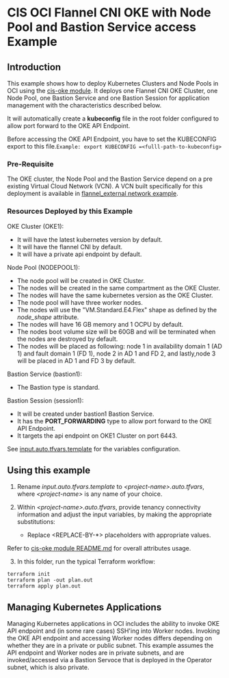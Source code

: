 # CIS OCI Flannel CNI OKE with Node Pool and Bastion Service access Example 

## Introduction

This example shows how to deploy Kubernetes Clusters and Node Pools in OCI using the [cis-oke module](../../../). It deploys one Flannel CNI OKE Cluster, one Node Pool, one Bastion Service and one Bastion Session for application management with the characteristics described below.

It will automatically create a **kubeconfig** file in the root folder configured to allow port forward to the OKE API Endpoint.

Before accessing the OKE API Endpoint, you have to set the KUBECONFIG export to this file.```Example: export KUBECONFIG =<fulll-path-to-kubeconfig>```

### Pre-Requisite

The OKE cluster, the Node Pool and the Bastion Service depend on a pre existing Virtual Cloud Network (VCN). A VCN built specifically for this deployment is available in  [flannel_external network example](https://orahub.oci.oraclecorp.com/nace-shared-services/terraform-oci-cis-landing-zone-networking/-/tree/main/examples/oke-examples/flannel_external).

### Resources Deployed by this Example

OKE Cluster (OKE1):
- It will have the latest kubernetes version by default.
- It will have the flannel CNI by default.
- It will have a private api endpoint by default.

Node Pool (NODEPOOL1):
- The node pool will be created in OKE Cluster.
- The nodes will be created in the same compartment as the OKE Cluster.
- The nodes will have the same kubernetes version as the OKE Cluster.
- The node pool will have three worker nodes.
- The nodes will use the "VM.Standard.E4.Flex" shape as defined by the *node_shape* attribute.
- The nodes will have 16 GB memory and 1 OCPU by default.
- The nodes boot volume size will be 60GB and will be terminated when the nodes are destroyed by default.
- The nodes will be placed as following: node 1 in availability domain 1 (AD 1) and fault domain 1 (FD 1), node 2 in AD 1 and FD 2, and lastly,node 3 will be placed in AD 1 and FD 3 by default.

Bastion Service (bastion1):
- The Bastion type is standard.

Bastion Session (session1):
- It will be created under bastion1 Bastion Service.
- It has the **PORT_FORWARDING** type to allow port forward to the OKE API Endpoint.
- It targets the api endpoint on OKE1 Cluster on port 6443.

See [input.auto.tfvars.template](./input.auto.tfvars.template) for the variables configuration.

## Using this example
1. Rename *input.auto.tfvars.template* to *\<project-name\>.auto.tfvars*, where *\<project-name\>* is any name of your choice.

2. Within *\<project-name\>.auto.tfvars*, provide tenancy connectivity information and adjust the input variables, by making the appropriate substitutions:
   - Replace \<REPLACE-BY-\*\> placeholders with appropriate values. 
   
Refer to [cis-oke module README.md](../../../README.md) for overall attributes usage.

3. In this folder, run the typical Terraform workflow:
```
terraform init
terraform plan -out plan.out
terraform apply plan.out
```

## Managing Kubernetes Applications

Managing Kubernetes applications in OCI includes the ability to invoke OKE API endpoint and (in some rare cases) SSH'ing into Worker nodes. 
Invoking the OKE API endpoint and accessing Worker nodes differs depending on whether they are in a private or public subnet. This example assumes the API endpoint and Worker nodes are in private subnets, and are invoked/accessed via a Bastion Servoce that is deployed in the Operator subnet, which is also private. 
